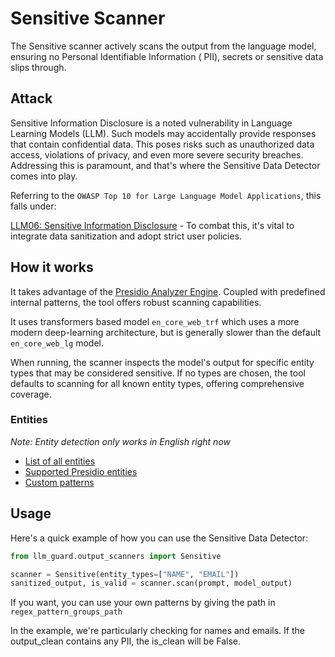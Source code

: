 # Sensitive Scanner

The Sensitive scanner actively scans the output from the language model, ensuring no Personal Identifiable Information (
PII), secrets or sensitive data slips through.

## Attack

Sensitive Information Disclosure is a noted vulnerability in Language Learning Models (LLM). Such models may
accidentally provide responses that contain confidential data. This poses risks such as unauthorized data access,
violations of privacy, and even more severe security breaches. Addressing this is paramount, and that's where the
Sensitive Data Detector comes into play.

Referring to the `OWASP Top 10 for Large Language Model Applications`, this falls under:

[LLM06: Sensitive Information Disclosure]((https://owasp.org/www-project-top-10-for-large-language-model-applications/)) -
To combat this, it's vital to integrate data sanitization and adopt strict user policies.

## How it works

It takes advantage of the [Presidio Analyzer Engine](https://github.com/microsoft/presidio/). Coupled
with predefined internal patterns, the tool offers robust scanning capabilities.

It uses transformers based model `en_core_web_trf` which uses a more modern deep-learning architecture, but is generally
slower than the default `en_core_web_lg` model.

When running, the scanner inspects the model's output for specific entity types that may be considered sensitive. If no
types are chosen, the tool defaults to scanning for all known entity types, offering comprehensive coverage.

### Entities

_Note: Entity detection only works in English right now_

- [List of all entities](../../llm_guard/input_scanners/anonymize.py)
- [Supported Presidio entities](https://microsoft.github.io/presidio/supported_entities/#list-of-supported-entities)
- [Custom patterns](../../llm_guard/resources/sensisitive_patterns.json)

## Usage

Here's a quick example of how you can use the Sensitive Data Detector:

```python
from llm_guard.output_scanners import Sensitive

scanner = Sensitive(entity_types=["NAME", "EMAIL"])
sanitized_output, is_valid = scanner.scan(prompt, model_output)
```

If you want, you can use your own patterns by giving the path in `regex_pattern_groups_path`

In the example, we're particularly checking for names and emails. If the output_clean contains any PII, the is_clean
will be False.

